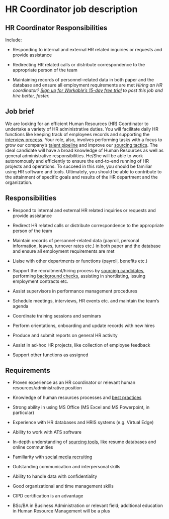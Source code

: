 # HR Coordinator job description


## HR Coordinator Responsibilities

Include:

* Responding to internal and external HR related inquiries or requests and provide assistance

* Redirecting HR related calls or distribute correspondence to the appropriate person of the team

* Maintaining records of personnel-related data in both paper and the database and ensure all employment requirements are met
<em>Hiring an HR coordinator? <a href="https://www.workable.com/post-jobs-for-free/customize?wid=2599&amp;utm_page=hr-coordinator-job-description&amp;utm_program=ad-unit-right&amp;utm_tracking=job-descriptions-human-resources-job-descriptions">Sign up for Workable’s 15-day free trial</a> to post this job and hire better, faster.</em>


## Job brief

We are looking for an efficient Human Resources (HR) Coordinator to undertake a variety of HR administrative duties. You will facilitate daily HR functions like keeping track of employees records and supporting the <a href="https://get.workable.com/structured-interviews-101/" target="_blank" rel="noopener">interview process</a>. Your role, also, involves performing tasks with a focus to grow our company’s <a href="https://resources.workable.com/blog/talent-pipeline" target="_blank" rel="noopener">talent pipeline</a> and improve our <a href="https://resources.workable.com/tutorial/refine-recruitment-sourcing-strategy" target="_blank" rel="noopener">sourcing tactics</a>.
The ideal candidate will have a broad knowledge of Human Resources as well as general administrative responsibilities. He/She will be able to work autonomously and efficiently to ensure the end-to-end running of HR projects and operations. To succeed in this role, you should be familiar using HR software and tools.
Ultimately, you should be able to contribute to the attainment of specific goals and results of the HR department and the organization.


## Responsibilities

* Respond to internal and external HR related inquiries or requests and provide assistance

* Redirect HR related calls or distribute correspondence to the appropriate person of the team

* Maintain records of personnel-related data (payroll, personal information, leaves, turnover rates etc.) in both paper and the database and ensure all employment requirements are met

* Liaise with other departments or functions (payroll, benefits etc.)

* Support the recruitment/hiring process by <a href="https://resources.workable.com/recruiter-email-templates" target="_blank" rel="noopener">sourcing candidates</a>, performing <a href="https://resources.workable.com/tutorial/background-check-red-flags" target="_blank" rel="noopener">background checks</a>, assisting in shortlisting, issuing employment contracts etc.

* Assist supervisors in performance management procedures

* Schedule meetings, interviews, HR events etc. and maintain the team’s agenda

* Coordinate training sessions and seminars

* Perform orientations, onboarding and update records with new hires

* Produce and submit reports on general HR activity

* Assist in ad-hoc HR projects, like collection of employee feedback

* Support other functions as assigned


## Requirements

* Proven experience as an HR coordinator or relevant human resources/administrative position

* Knowledge of human resources processes and <a href="https://resources.workable.com/blog/hr-best-practices-su-joun">best practices</a>

* Strong ability in using MS Office (MS Excel and MS Powerpoint, in particular)

* Experience with HR databases and HRIS systems (e.g. Virtual Edge)

* Ability to work with ATS software

* In-depth understanding of <a href="https://resources.workable.com/tutorial/sourcing-tools" target="_blank" rel="noopener">sourcing tools</a>, like resume databases and online communities

* Familiarity with <a href="https://resources.workable.com/tutorial/recruit-on-facebook" target="_blank" rel="noopener">social media recruiting</a>

* Outstanding communication and interpersonal skills

* Ability to handle data with confidentiality

* Good organizational and time management skills

* CIPD certification is an advantage

* BSc/BA in Business Administration or relevant field; additional education in Human Resource Management will be a plus
